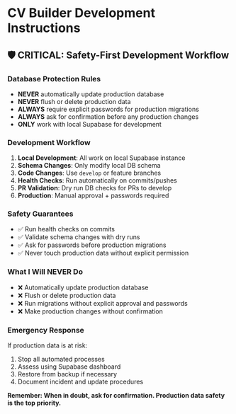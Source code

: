# CV Builder Development Instructions

## 🛡️ CRITICAL: Safety-First Development Workflow

### Database Protection Rules
- **NEVER** automatically update production database
- **NEVER** flush or delete production data  
- **ALWAYS** require explicit passwords for production migrations
- **ALWAYS** ask for confirmation before any production changes
- **ONLY** work with local Supabase for development

### Development Workflow
1. **Local Development**: All work on local Supabase instance
2. **Schema Changes**: Only modify local DB schema
3. **Code Changes**: Use `develop` or feature branches
4. **Health Checks**: Run automatically on commits/pushes
5. **PR Validation**: Dry run DB checks for PRs to develop
6. **Production**: Manual approval + passwords required

### Safety Guarantees
- ✅ Run health checks on commits
- ✅ Validate schema changes with dry runs
- ✅ Ask for passwords before production migrations
- ✅ Never touch production data without explicit permission

### What I Will NEVER Do
- ❌ Automatically update production database
- ❌ Flush or delete production data
- ❌ Run migrations without explicit approval and passwords
- ❌ Make production changes without confirmation

### Emergency Response
If production data is at risk:
1. Stop all automated processes
2. Assess using Supabase dashboard
3. Restore from backup if necessary
4. Document incident and update procedures

**Remember: When in doubt, ask for confirmation. Production data safety is the top priority.**

